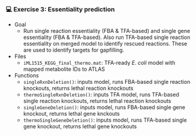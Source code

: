 ### 💻 Exercise 3: Essentiality prediction
- Goal
  - Run single reaction essentiality (FBA & TFA-based) and single gene essentiality (FBA & TFA-based). Also run TFA-based single reaction essentiality on merged model to identify rescued reactions. These are used to identify targets for gapfilling.
- Files
  - `iML1515_KEGG_final_thermo.mat`: TFA-ready *E. coli* model with mapped metabolite IDs to ATLAS
- Functions
  - `singleRxnDeletion()`: inputs model, runs FBA-based single reaction knockouts, returns lethal reaction knockouts
  - `thermoSingleRxnDeletion()`: inputs TFA model, runs TFA-based single reaction knockouts, returns lethal reaction knockouts
  - `singleGeneDeletion()`: inputs model, runs FBA-based single gene knockout, returns lethal gene knckouts
  - `thermoSingleGeneDeletion()`: inputs model, runs TFA-based single gene knockout, returns lethal gene knockouts

